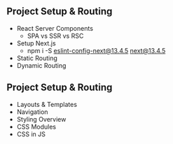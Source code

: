 ## Project Setup & Routing
  - React Server Components
    - SPA vs SSR vs RSC
  - Setup Next.js
    - npm i -S eslint-config-next@13.4.5 next@13.4.5
  - Static Routing
  - Dynamic Routing
## Project Setup & Routing
  - Layouts & Templates
  - Navigation
  - Styling Overview
  - CSS Modules
  - CSS in JS